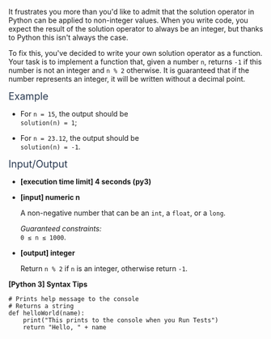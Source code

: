 <p>It frustrates you more than you'd like to admit that the solution operator in Python can be applied to non-integer values. When you write code, you expect the result of the solution operator to always be an integer, but thanks to Python this isn't always the case.</p>
<p>To fix this, you've decided to write your own solution operator as a function. Your task is to implement a function that, given a number <code>n</code>, returns <code>-1</code> if this number is not an integer and <code>n % 2</code> otherwise. It is guaranteed that if the number represents an integer, it will be written without a decimal point.</p>
<p><span class="markdown--header" style="color:#2b3b52;font-size:1.4em">Example</span></p>
<ul>
<li>
<p>For <code>n = 15</code>, the output should be<br />
<code>solution(n) = 1</code>;</p>
</li>
<li>
<p>For <code>n = 23.12</code>, the output should be<br />
<code>solution(n) = -1</code>.</p>
</li>
</ul>
<p><span class="markdown--header" style="color:#2b3b52;font-size:1.4em">Input/Output</span></p>
<ul>
<li>
<p><strong>[execution time limit] 4 seconds (py3)</strong></p>
</li>
<li>
<p><strong>[input] numeric n</strong></p>
<p>A non-negative number that can be an <code>int</code>, a <code>float</code>, or a <code>long</code>.</p>
<p><em>Guaranteed constraints:</em><br />
<code>0 ≤ n ≤ 1000</code>.</p>
</li>
<li>
<p><strong>[output] integer</strong></p>
<p>Return <code>n % 2</code> if <code>n</code> is an integer, otherwise return <code>-1</code>.</p>
</li>
</ul>
<p><strong>[Python 3] Syntax Tips</strong></p>
<pre><code class="language-python"><span class="hljs-comment"># Prints help message to the console</span>
<span class="hljs-comment"># Returns a string</span>
<span class="hljs-keyword">def</span> <span class="hljs-title function_">helloWorld</span>(<span class="hljs-params">name</span>):
    <span class="hljs-built_in">print</span>(<span class="hljs-string">"This prints to the console when you Run Tests"</span>)
    <span class="hljs-keyword">return</span> <span class="hljs-string">"Hello, "</span> + name

</code></pre>
